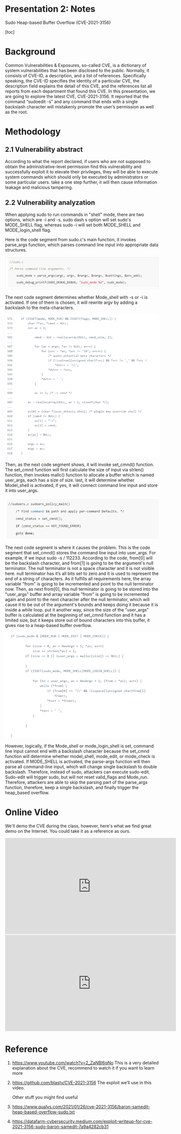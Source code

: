 # **Presentation 2: Notes**

Sudo Heap-based Buffer Overflow (CVE-2021-3156)

[toc]

# Background

Common Vulnerabilities & Exposures, so-called CVE, is a dictionary of system vulnerabilities that has been disclosed to the public. Normally, it consists of CVE-ID, a description, and a list of references. Specifically speaking, the CVE-ID specifies the identity of a particular CVE, the description field explains the detail of this CVE, and the references list all reports from each department that found this CVE. In this presentation, we are going to explore the latest CVE, CVE-2021-3156. It reported that the command “sudoedit -s” and any command that ends with a single backslash character will mistakenly promote the user’s permission as well as the root. 

# Methodology

## 2.1 **Vulnerability abstract** 

According to what the report declared, if users who are not supposed to obtain the administrative-level permission find this vulnerability and successfully exploit it to elevate their privileges, they will be able to execute system commands which should only be executed by administrators or some particular users. take a one step further, it will then cause information leakage and malicious tampering. 

## 2.2 **Vulnerability analyzation** 

When applying sudo to run commands in "shell" mode, there are two options, which are -i and -s. sudo dash s option will set sudo's MODE_SHELL flag, whereas sudo -i will set both MODE_SHELL and MODE_login_shell flag. 

Here is the code segment from sudo.c's main function, it invokes parse_args function, which parses command line input into appropriate data structures. 

<img src="1r18oADTLzjfvVQ65EtJY8QirUKFktxJxD61rCHfFLt3bl3ydLDtpxku4lmSx1GI-b5_9ghrinbjz2vZY0gMYN2M2Vu2JvfeZbDoiU23O8uC4Ft4K_mcC8D40ijbJi8-t5VXItz0" alt="img" style="zoom:80%;" />

The next code segment determines whether Mode_shell with -s or -i is activated. If one of them is chosen, it will rewrite argv by adding a backslash to the meta-characters. 

<img src="AAg3lf5MpdlRbh2G0HRO1EN4TkACGASqCoRPtELjUtFgnfnJJg8jv-KzSGJkVziPTPKlikJ9gvEaIncobqEpnmOL54q6_DsToqXlJ8GjkXxm_tkdPhEUf9CAnwKKFUFf9LSzwnru" alt="img" style="zoom:80%;" />

Then, as the next code segment shows, it will invoke set_cmnd() function. The set_cmnd function will first calculate the size of input via strlen() function, then invokes mallc() function to allocate a buffer which is named user_args, each has a size of size. last, it will determine whether Model_shell is activated, if yes, it will connect command line input and store it into user_args. 

![img](QnUj10UZoAFtV28mqivgruWVLowIe6QeGHxi1xvBN8ZQNNbuvSVyW7SWJUb0voJ2TAo44YuXr-yDETyfTOqK3Ca0llzjLfLznyokUhEbCyCYhcGMich_L0sJa95gPvshUsNtc2rG)

The next code segment is where it causes the problem. This is the code segment that set_cmnd() stores the command line input into user_args. For example, if we input sudo -s / 112233. According to the code, from[0] will be the backslash character, and from[1] is going to be the argument's null terminator. The null terminator is not a space character and it is not visible here. null terminator has it’s all bits set to zero and it is used to represent the end of a string of characters. As it fulfills all requirements here, the array variable "from" is going to be incremented and point to the null terminator now. Then, as next from[0], this null terminator is going to be stored into the "user_args" buffer and array variable "from" is going to be incremented again and point to the next character after the null terminator, which will cause it to be out of the argument's bounds and keeps doing it because it is inside a while loop. put it another way, since the size of the "user_args" buffer is calculated at the beginning of set_cmnd function and it has a limited size, but it keeps store out of bound characters into this buffer, it gives rise to a heap-based buffer overflow. 



<img src="nbyBysGHcbo_jkep-kdgzxe-PhcnA3V8RL5aT-RGt-HvPkhMCK1pbA0ZnHlP72s18qTj13AxSC2PCYq1Guc-MK6eG1uRh5KMRMWyhDwN9sq2AMF8Se4VN5V4snuggYS2tDpFHCo7" alt="img" style="zoom:80%;" />

However, logically, if the Mode_shell or mode_login_shell is set, command line input cannot end with a backslash character because the set_cmnd function will determine whether model_shell, mode_edit, or mode_check is activated. If MODE_SHELL is activated, the parse-args function will then parse all command-line input, which will change single backslash to double backslash. Therefore, instead of sudo, attackers can execute sudo-edit. Sudo-edit will trigger sudo, but will not reset valid_flags and Mode_run. Therefore, attackers are able to skip the parsing part of the parse_args function, therefore, keep a single backslash, and finally trigger the heap_based overflow. 



# Online Video

We'll demo the CVE during the class, however, here's what we find great demo on the Internet. You could take it as a reference as ours.

<iframe width="560" height="315" src="https://www.youtube.com/embed/hZg1OoyqXhs?start=38" title="YouTube video player" frameborder="0" allow="accelerometer; autoplay; clipboard-write; encrypted-media; gyroscope; picture-in-picture" allowfullscreen></iframe>



<iframe width="560" height="315" src="https://www.youtube.com/embed/Cqom0wGyhGg" frameborder="0" allow="accelerometer; autoplay; clipboard-write; encrypted-media; gyroscope; picture-in-picture" allowfullscreen></iframe>



# Reference

1. https://www.youtube.com/watch?v=2_ZaNBl6qNo This is a very detailed explanation about the CVE, recommend to watch it if you want to learn more

2. https://github.com/blasty/CVE-2021-3156 The exploit we’ll use in this video.   

   Other stuff you might find useful

3. https://www.qualys.com/2021/01/26/cve-2021-3156/baron-samedit-heap-based-overflow-sudo.txt

4. https://datafarm-cybersecurity.medium.com/exploit-writeup-for-cve-2021-3156-sudo-baron-samedit-7a9a4282cb31